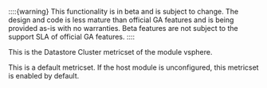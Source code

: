::::{warning}
This functionality is in beta and is subject to change. The design and code is less mature than official GA features and is being provided as-is with no warranties. Beta features are not subject to the support SLA of official GA features.
::::


This is the Datastore Cluster metricset of the module vsphere.

This is a default metricset. If the host module is unconfigured, this metricset is enabled by default.
